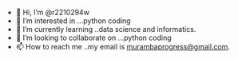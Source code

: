 - 👋 Hi, I’m @r2210294w
- 👀 I’m interested in ...python coding
- 🌱 I’m currently learning ..data science and informatics.
- 💞️ I’m looking to collaborate on ...python coding
- 📫 How to reach me ..my email is murambaprogress@gmail.com.

<!---
r2210294w/r2210294w is a ✨ special ✨ repository because its `README.md` (this file) appears on your GitHub profile.
You can click the Preview link to take a look at your changes.
--->
